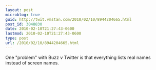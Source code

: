 ```yaml
---
layout: post
microblog: true
guid: http://twit.vmstan.com/2010/02/10/8944204665.html
post_id: 3048830
date: 2010-02-10T21:27:43-0600
lastmod: 2010-02-10T21:27:43-0600
type: post
url: /2010/02/10/8944204665.html
---
```

One "problem" with Buzz v Twitter is that everything lists real names instead of screen names.
